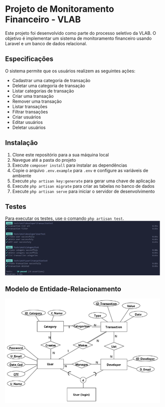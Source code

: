 # Projeto de Monitoramento Financeiro - VLAB

Este projeto foi desenvolvido como parte do processo seletivo da VLAB. O objetivo é implementar um sistema de monitoramento financeiro usando Laravel e um banco de dados relacional.

## Especificações

O sistema permite que os usuários realizem as seguintes ações:

- Cadastrar uma categoria de transação
- Deletar uma categoria de transação
- Listar categorias de transação
- Criar uma transação
- Remover uma transação
- Listar transações
- Filtrar transações
- Criar usuários
- Editar usuários
- Deletar usuários

## Instalação

1. Clone este repositório para a sua máquina local
2. Navegue até a pasta do projeto
3. Execute `composer install` para instalar as dependências
4. Copie o arquivo `.env.example` para `.env` e configure as variáveis de ambiente
5. Execute `php artisan key:generate` para gerar uma chave de aplicação
6. Execute `php artisan migrate` para criar as tabelas no banco de dados
7. Execute `php artisan serve` para iniciar o servidor de desenvolvimento

## Testes

Para executar os testes, use o comando `php artisan test`.
![Modelo de Entidade-Relacionamento](https://github.com/vggd18/VLab_Financeiro/blob/52ce60e35d6c3655bf65484aba8d047a1e5bbaf1/images/TEST-VLAB-FINANCEIRO.png)


## Modelo de Entidade-Relacionamento
![Modelo de Entidade-Relacionamento](https://github.com/vggd18/VLab_Financeiro/blob/52ce60e35d6c3655bf65484aba8d047a1e5bbaf1/images/V_Lab_BD.png)

